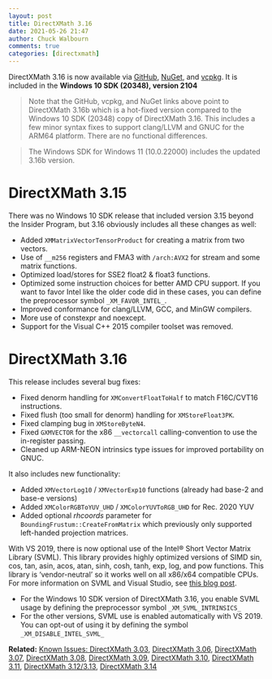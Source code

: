 ```yaml
---
layout: post
title: DirectXMath 3.16
date: 2021-05-26 21:47
author: Chuck Walbourn
comments: true
categories: [directxmath]
---
```


DirectXMath 3.16 is now available via [GitHub](https://github.com/microsoft/DirectXMath/releases/tag/jan2021), [NuGet](https://www.nuget.org/packages/directxmath/2021.1.11.2), and [vcpkg](https://github.com/walbourn/vcpkg/tree/master/ports/directxmath). It is included in the **Windows 10 SDK (20348), version 2104**

> Note that the GitHub, vcpkg, and NuGet links above point to DirectXMath 3.16b which is a hot-fixed version compared to the Windows 10 SDK (20348) copy of DirectXMath 3.16. This includes a few minor syntax fixes to support clang/LLVM and GNUC for the ARM64 platform. There are no functional differences.

> The Windows SDK for Windows 11 (10.0.22000) includes the updated 3.16b version.
<!--more-->

# DirectXMath 3.15
There was no Windows 10 SDK release that included version 3.15 beyond the Insider Program, but 3.16 obviously includes all these changes as well:

* Added ``XMMatrixVectorTensorProduct`` for creating a matrix from two vectors.
* Use of ``__m256`` registers and FMA3 with ``/arch:AVX2`` for stream and some matrix functions.
* Optimized load/stores for SSE2 float2 & float3 functions.
* Optimized some instruction choices for better AMD CPU support. If you want to favor Intel like the older code did in these cases, you can define the preprocessor symbol ``_XM_FAVOR_INTEL_``.
* Improved conformance for clang/LLVM, GCC, and MinGW compilers.
* More use of constexpr and noexcept.
* Support for the Visual C++ 2015 compiler toolset was removed.

# DirectXMath 3.16
This release includes several bug fixes:

* Fixed denorm handling for ``XMConvertFloatToHalf`` to match F16C/CVT16 instructions.
* Fixed flush (too small for denorm) handling for ``XMStoreFloat3PK``.
* Fixed clamping bug in ``XMStoreByteN4``.
* Fixed ``GXMVECTOR`` for the x86 ``__vectorcall`` calling-convention to use the in-register passing.
* Cleaned up ARM-NEON intrinsics type issues for improved portability on GNUC.

It also includes new functionality:

* Added ``XMVectorLog10`` / ``XMVectorExp10`` functions (already had base-2 and base-e versions)
* Added ``XMColorRGBToYUV_UHD`` / ``XMColorYUVToRGB_UHD`` for Rec. 2020 YUV
* Added optional *rhcoords* parameter for ``BoundingFrustum::CreateFromMatrix`` which previously only supported left-handed projection matrices.

With VS 2019, there is now optional use of the Intel&reg; Short Vector Matrix Library (SVML). This library provides highly optimized versions of SIMD sin, cos, tan, asin, acos, atan, sinh, cosh, tanh, exp, log, and pow functions. This library is ‘vendor-neutral’ so it works well on all x86/x64 compatible CPUs. For more information on SVML and Visual Studio, see [this blog post](https://devblogs.microsoft.com/cppblog/msvc-backend-updates-in-visual-studio-2019-preview-2/).

* For the Windows 10 SDK version of DirectXMath 3.16, you enable SVML usage by defining the preprocessor symbol ``_XM_SVML_INTRINSICS_``
* For the other versions, SVML use is enabled automatically with VS 2019. You can opt-out of using it by defining the symbol ``_XM_DISABLE_INTEL_SVML_``

<b>Related:</b> <a href="https://walbourn.github.io/known-issues-directxmath-3-03/">Known Issues: DirectXMath 3.03</a>, <a href="https://walbourn.github.io/directxmath-3-06/">DirectXMath 3.06</a>, <a href="https://walbourn.github.io/directxmath-3-07/">DirectXMath 3.07</a>, <a href="https://walbourn.github.io/directxmath-3-08/">DirectXMath 3.08</a>, <a href="https://walbourn.github.io/directxmath-3-09/">DirectXMath 3.09</a>, <a href="https://walbourn.github.io/directxmath-3-10/">DirectXMath 3.10</a>, <a href="https://walbourn.github.io/directxmath-3-11/">DirectXMath 3.11</a>, <a href="https://walbourn.github.io/directxmath-3-13/">DirectXMath 3.12/3.13</a>, <a href="https://walbourn.github.io/directxmath-3.14/">DirectXMath 3.14</a>
